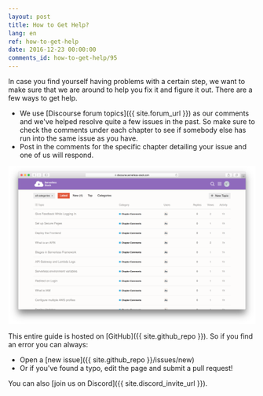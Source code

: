 ```yaml
---
layout: post
title: How to Get Help?
lang: en
ref: how-to-get-help
date: 2016-12-23 00:00:00
comments_id: how-to-get-help/95
---
```


In case you find yourself having problems with a certain step, we want to make sure that we are around to help you fix it and figure it out. There are a few ways to get help.

- We use [Discourse forum topics]({{ site.forum_url }}) as our comments and we've helped resolve quite a few issues in the past. So make sure to check the comments under each chapter to see if somebody else has run into the same issue as you have.
- Post in the comments for the specific chapter detailing your issue and one of us will respond.

![Serverless Stack Discourse Forums screenshot](/assets/serverless-stack-discourse-forums.png)

This entire guide is hosted on [GitHub]({{ site.github_repo }}). So if you find an error you can always:

- Open a [new issue]({{ site.github_repo }}/issues/new)
- Or if you've found a typo, edit the page and submit a pull request!

You can also [join us on Discord]({{ site.discord_invite_url }}).
